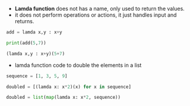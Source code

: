 - **Lamda function** does not has a name, only used to return the values.
- it does not perform operations or actions, it just handles input and returns.
```py
add = lamda x,y : x+y

print(add(5,7))

(lamda x,y : x+y)(5+7)
```

- lamda function code to double the elements in a list
```py
sequence = [1, 3, 5, 9]

doubled = [(lamda x: x*2)(x) for x in sequence]

doubled = list(map(lamda x: x*2, sequence))
```